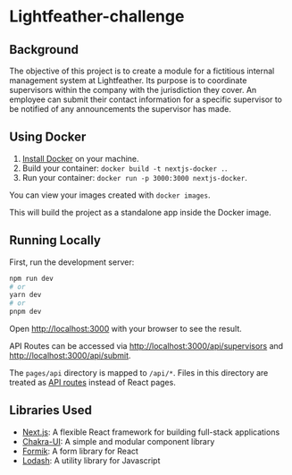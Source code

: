 # Lightfeather-challenge

## Background

The objective of this project is to create a module for a fictitious internal management system at Lightfeather. Its purpose is to coordinate supervisors within the company with the jurisdiction they cover. An employee can submit their contact information for a specific supervisor to be notified of any announcements the supervisor has made.

## Using Docker

1. [Install Docker](https://docs.docker.com/get-docker/) on your machine.
1. Build your container: `docker build -t nextjs-docker .`.
1. Run your container: `docker run -p 3000:3000 nextjs-docker`.

You can view your images created with `docker images`.

This will build the project as a standalone app inside the Docker image.

## Running Locally

First, run the development server:

```bash
npm run dev
# or
yarn dev
# or
pnpm dev
```

Open [http://localhost:3000](http://localhost:3000) with your browser to see the result.

API Routes can be accessed via [http://localhost:3000/api/supervisors](http://localhost:3000/api/supervisors) and [http://localhost:3000/api/submit](http://localhost:3000/api/submit).

The `pages/api` directory is mapped to `/api/*`. Files in this directory are treated as [API routes](https://nextjs.org/docs/api-routes/introduction) instead of React pages.

## Libraries Used

- [Next.js](https://nextjs.org/docs): A flexible React framework for building full-stack applications
- [Chakra-UI](https://chakra-ui.com/getting-started): A simple and modular component library
- [Formik](https://formik.org/docs/overview): A form library for React
- [Lodash](https://lodash.com/): A utility library for Javascript
